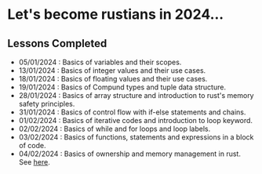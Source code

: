 # Let's become rustians in 2024...




## Lessons Completed


- 05/01/2024 : Basics of variables and their scopes.
- 13/01/2024 : Basics of integer values and their use cases.
- 18/01/2024 : Basics of floating values and their use cases.
- 19/01/2024 : Basics of Compund types and tuple data structure.
- 28/01/2024 : Basics of array structure and introduction to rust's memory safety principles.
- 31/01/2024 : Basics of control flow with if-else statements and chains.
- 01/02/2024 : Basics of iterative codes and introduction to loop keyword.
- 02/02/2024 : Basics of while and for loops and loop labels.
- 03/02/2024 : Basics of functions, statements and expressions in a block of code.
- 04/02/2024 : Basics of ownership and memory management in rust. See [here](https://rust-book.cs.brown.edu/ch04-01-what-is-ownership.html#ownership-as-a-discipline-for-memory-safety).
